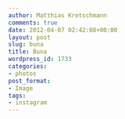 ```yaml
---
author: Matthias Kretschmann
comments: true
date: 2012-04-07 02:42:08+00:00
layout: post
slug: buna
title: Buna
wordpress_id: 1733
categories:
- photos
post_format:
- Image
tags:
- instagram
---
```



